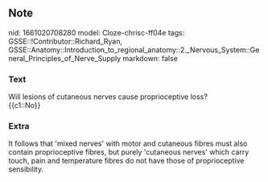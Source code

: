 ## Note
nid: 1661020708280
model: Cloze-chrisc-ff04e
tags: GSSE::!Contributor::Richard_Ryan, GSSE::Anatomy::Introduction_to_regional_anatomy::2._Nervous_System::General_Principles_of_Nerve_Supply
markdown: false

### Text
<div class="toggle">
  Will lesions of cutaneous nerves cause proprioceptive loss?
</div>
<div class="toggle">
  {{c1::No}}
</div>

### Extra
<p id="0d6a5011-808b-4487-9e97-1f2306c6e042" class="">It follows
that 'mixed nerves' with motor and cutaneous fibres must also
contain proprioceptive fibres, but purely 'cutaneous nerves' which
carry touch, pain and temperature fibres do not have those of
proprioceptive sensibility.
